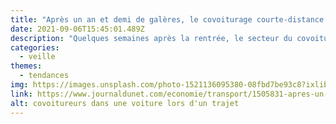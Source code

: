 ```yaml
---
title: "Après un an et demi de galères, le covoiturage courte-distance se rassure"
date: 2021-09-06T15:45:01.489Z
description: "Quelques semaines après la rentrée, le secteur du covoiturage semble trouver son rythme de croisière. Il ressort de la crise avec un modèle économique renforcé et des trajets qui repartent enfin à la hausse."
categories:
  - veille
themes:
  - tendances
img: https://images.unsplash.com/photo-1521136095380-08fbd7be93c8?ixlib=rb-1.2.1&ixid=MnwxMjA3fDB8MHxwaG90by1wYWdlfHx8fGVufDB8fHx8&auto=format&fit=crop&w=1470&q=80
link: https://www.journaldunet.com/economie/transport/1505831-apres-un-an-et-demi-de-galeres-le-covoiturage-courte-distance-se-rassure/
alt: covoitureurs dans une voiture lors d'un trajet
---
```

